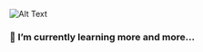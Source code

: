![Alt Text](https://78.media.tumblr.com/df59b5284f490f2db9d87db4463f7844/tumblr_mo9fx2ieeN1rd6819o1_1280.gif)

###  🌱 I’m currently learning more and more...

<!--
**felipee1/felipee1** is a ✨ _special_ ✨ repository because its `README.md` (this file) appears on your GitHub profile.

Here are some ideas to get you started:

- 🔭 I’m currently working on ...
- 🌱 I’m currently learning ...
- 👯 I’m looking to collaborate on ...
- 🤔 I’m looking for help with ...
- 💬 Ask me about ...
- 📫 How to reach me: ...
- 😄 Pronouns: ...
- ⚡ Fun fact: ...
-->
